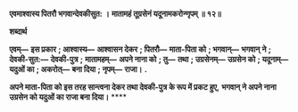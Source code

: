 **एवमाश्वास्य पितरौ भगवान्देवकीसुत: ।** **मातामहं तूग्रसेनं यदूनामकरोन्णृपम् ॥ १२॥** 

**शब्दार्थ** 

**एवम्—** **इस प्रकार** **; आश्वास्य—** **आश्वासन देकर** **; पितरौ—** **माता-पिता को** **; भगवान्—** **भगवान् ने** **; देवकी-सुत:—** **देवकी-पुत्र** **;** **मातामहम्—** **अपने नाना को** **; तु—** **तथा** **; उग्रसेनम्—** **उग्रसेन को** **; यदूनाम्—** **यदुओं का** **; अकरोत्—** **बना दिया** **; नृपम्—** **राजा।** **.** 

**अपने माता-पिता को इस तरह सान्त्वना देकर तथा देवकी-पुत्र के रूप में प्रकट हुए,** **भगवान् ने अपने नाना उग्रसेन को यदुओं का राजा बना दिया।** **** 